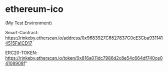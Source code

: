 # ethereum-ico
(My Test Environment)

Smart-Contract: https://rinkeby.etherscan.io/address/0x9683927C6527837C0cE3Cba9311414515Fa1CD17

ERC20-TOKEN: https://rinkeby.etherscan.io/token/0x816a011dc7986d2c8e54c664df740ce04108908f"
